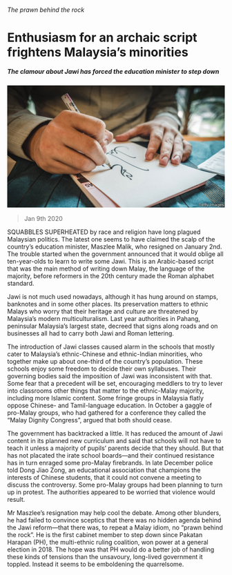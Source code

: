 ###### The prawn behind the rock

# Enthusiasm for an archaic script frightens Malaysia’s minorities 

##### The clamour about Jawi has forced the education minister to step down 

![image](images/20200111_ASP501.jpg) 

> Jan 9th 2020 

SQUABBLES SUPERHEATED by race and religion have long plagued Malaysian politics. The latest one seems to have claimed the scalp of the country’s education minister, Maszlee Malik, who resigned on January 2nd. The trouble started when the government announced that it would oblige all ten-year-olds to learn to write some Jawi. This is an Arabic-based script that was the main method of writing down Malay, the language of the majority, before reformers in the 20th century made the Roman alphabet standard.

Jawi is not much used nowadays, although it has hung around on stamps, banknotes and in some other places. Its preservation matters to ethnic Malays who worry that their heritage and culture are threatened by Malaysia’s modern multiculturalism. Last year authorities in Pahang, peninsular Malaysia’s largest state, decreed that signs along roads and on businesses all had to carry both Jawi and Roman lettering.


The introduction of Jawi classes caused alarm in the schools that mostly cater to Malaysia’s ethnic-Chinese and ethnic-Indian minorities, who together make up about one-third of the country’s population. These schools enjoy some freedom to decide their own syllabuses. Their governing bodies said the imposition of Jawi was inconsistent with that. Some fear that a precedent will be set, encouraging meddlers to try to lever into classrooms other things that matter to the ethnic-Malay majority, including more Islamic content. Some fringe groups in Malaysia flatly oppose Chinese- and Tamil-language education. In October a gaggle of pro-Malay groups, who had gathered for a conference they called the “Malay Dignity Congress”, argued that both should cease.

The government has backtracked a little. It has reduced the amount of Jawi content in its planned new curriculum and said that schools will not have to teach it unless a majority of pupils’ parents decide that they should. But that has not placated the irate school boards—and their continued resistance has in turn enraged some pro-Malay firebrands. In late December police told Dong Jiao Zong, an educational association that champions the interests of Chinese students, that it could not convene a meeting to discuss the controversy. Some pro-Malay groups had been planning to turn up in protest. The authorities appeared to be worried that violence would result.

Mr Maszlee’s resignation may help cool the debate. Among other blunders, he had failed to convince sceptics that there was no hidden agenda behind the Jawi reform—that there was, to repeat a Malay idiom, no “prawn behind the rock”. He is the first cabinet member to step down since Pakatan Harapan (PH), the multi-ethnic ruling coalition, won power at a general election in 2018. The hope was that PH would do a better job of handling these kinds of tensions than the unsavoury, long-lived government it toppled. Instead it seems to be emboldening the quarrelsome.

